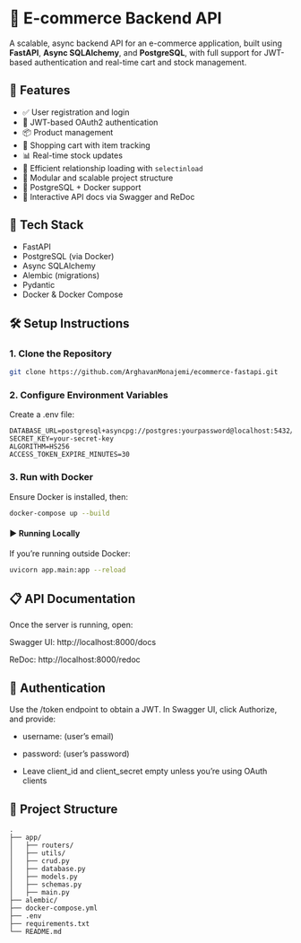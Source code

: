 # 🛒 E-commerce Backend API

A scalable, async backend API for an e-commerce application, built using **FastAPI**, **Async SQLAlchemy**, and **PostgreSQL**, with full support for JWT-based authentication and real-time cart and stock management.

## 🚀 Features

- ✅ User registration and login
- 🔐 JWT-based OAuth2 authentication
- 📦 Product management
- 🛒 Shopping cart with item tracking
- 📊 Real-time stock updates
- 🔄 Efficient relationship loading with `selectinload`
- 📁 Modular and scalable project structure
- 🐘 PostgreSQL + Docker support
- 📃 Interactive API docs via Swagger and ReDoc

## 🧰 Tech Stack

- FastAPI
- PostgreSQL (via Docker)
- Async SQLAlchemy
- Alembic (migrations)
- Pydantic
- Docker & Docker Compose

## 🛠️ Setup Instructions

### 1. Clone the Repository

```bash
git clone https://github.com/ArghavanMonajemi/ecommerce-fastapi.git
```
### 2. Configure Environment Variables
Create a .env file:
```
DATABASE_URL=postgresql+asyncpg://postgres:yourpassword@localhost:5432/ecommerce
SECRET_KEY=your-secret-key
ALGORITHM=HS256
ACCESS_TOKEN_EXPIRE_MINUTES=30
```
### 3. Run with Docker
Ensure Docker is installed, then:
```bash
docker-compose up --build
```
#### ▶️ Running Locally
If you’re running outside Docker:
```bash
uvicorn app.main:app --reload
```
## 📋 API Documentation
Once the server is running, open:

Swagger UI: http://localhost:8000/docs

ReDoc: http://localhost:8000/redoc

## 🔐 Authentication
Use the /token endpoint to obtain a JWT. In Swagger UI, click Authorize, and provide:

- username: (user’s email)

- password: (user’s password)

- Leave client_id and client_secret empty unless you’re using OAuth clients

## 📁 Project Structure
```
.
├── app/
│   ├── routers/
│   ├── utils/
│   ├── crud.py
│   ├── database.py
│   ├── models.py
│   ├── schemas.py
│   ├── main.py
├── alembic/
├── docker-compose.yml
├── .env
├── requirements.txt
└── README.md
```
